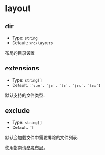 # layout

## dir

- Type: `string`
- Default: `src/layouts`

布局的目录设置

## extensions

- Type: `string[]`
- Default: `['vue', 'js', 'ts', 'jsx', 'tsx']`

默认支持的文件类型.

## exclude

- Type: `string[]`
- Default: `[]`

默认会加载文件中需要排除的文件列表.

使用指南请[参考布局](/convue/zh/guide/layouts)。
